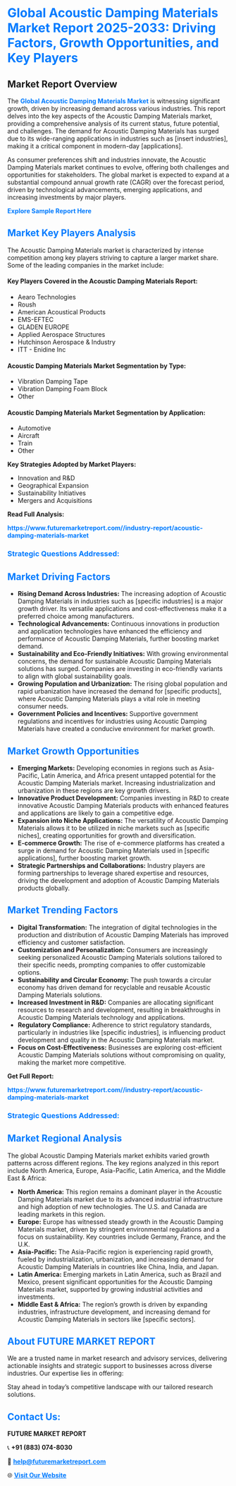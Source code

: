 <h1 style="color: #007BFF;">Global Acoustic Damping Materials Market Report 2025-2033: Driving Factors, Growth Opportunities, and Key Players</h1>

<section id="overview">
<h2>Market Report Overview</h2>
<p>The <a href="https://www.futuremarketreport.com//industry-report/acoustic-damping-materials-market" style="color: #007BFF; text-decoration: none;"><strong>Global Acoustic Damping Materials Market</strong></a> is witnessing significant growth, driven by increasing demand across various industries. This report delves into the key aspects of the Acoustic Damping Materials market, providing a comprehensive analysis of its current status, future potential, and challenges. The demand for Acoustic Damping Materials has surged due to its wide-ranging applications in industries such as [insert industries], making it a critical component in modern-day [applications].</p>
<p>As consumer preferences shift and industries innovate, the Acoustic Damping Materials market continues to evolve, offering both challenges and opportunities for stakeholders. The global market is expected to expand at a substantial compound annual growth rate (CAGR) over the forecast period, driven by technological advancements, emerging applications, and increasing investments by major players.</p>
</section>

<section id="overview">
<p><a href="https://www.futuremarketreport.com//request-sample/reportId=90655" style="color: #007BFF; text-decoration: none;"><strong>Explore Sample Report Here</strong></a></p>
</section>

<section id="key-players">
<h2 style="color: #007BFF;">Market Key Players Analysis</h2>
<p>The Acoustic Damping Materials market is characterized by intense competition among key players striving to capture a larger market share. Some of the leading companies in the market include:</p>
<h4>Key Players Covered in the Acoustic Damping Materials Report:</h4>
<ul><li>Aearo Technologies</li><li>Roush</li><li>American Acoustical Products</li><li>EMS-EFTEC</li><li>GLADEN EUROPE</li><li>Applied Aerospace Structures</li><li>Hutchinson Aerospace &amp; Industry</li><li>ITT - Enidine Inc</li></ul>
<h4>Acoustic Damping Materials Market Segmentation by Type:</h4>
<ul><li>Vibration Damping Tape</li><li>Vibration Damping Foam Block</li><li>Other</li></ul>

<h4>Acoustic Damping Materials Market Segmentation by Application:</h4>
<ul><li>Automotive</li><li>Aircraft</li><li>Train</li><li>Other</li></ul>
<p><strong>Key Strategies Adopted by Market Players:</strong></p>
<ul>
<li>Innovation and R&D</li>
<li>Geographical Expansion</li>
<li>Sustainability Initiatives</li>
<li>Mergers and Acquisitions</li>
</ul>
</section>

<section>
<p><strong>Read Full Analysis: </strong></p><a href="https://www.futuremarketreport.com//industry-report/acoustic-damping-materials-market" style="color: #007BFF; text-decoration: none;"><strong>https://www.futuremarketreport.com//industry-report/acoustic-damping-materials-market</strong></a>
<h3 style="color: #007BFF;">Strategic Questions Addressed:</h3>
</section>

<section id="driving-factors">
<h2 style="color: #007BFF;">Market Driving Factors</h2>
<ul>
<li><strong>Rising Demand Across Industries:</strong> The increasing adoption of Acoustic Damping Materials in industries such as [specific industries] is a major growth driver. Its versatile applications and cost-effectiveness make it a preferred choice among manufacturers.</li>
<li><strong>Technological Advancements:</strong> Continuous innovations in production and application technologies have enhanced the efficiency and performance of Acoustic Damping Materials, further boosting market demand.</li>
<li><strong>Sustainability and Eco-Friendly Initiatives:</strong> With growing environmental concerns, the demand for sustainable Acoustic Damping Materials solutions has surged. Companies are investing in eco-friendly variants to align with global sustainability goals.</li>
<li><strong>Growing Population and Urbanization:</strong> The rising global population and rapid urbanization have increased the demand for [specific products], where Acoustic Damping Materials plays a vital role in meeting consumer needs.</li>
<li><strong>Government Policies and Incentives:</strong> Supportive government regulations and incentives for industries using Acoustic Damping Materials have created a conducive environment for market growth.</li>
</ul>
</section>

<section id="growth-opportunities">
<h2 style="color: #007BFF;">Market Growth Opportunities</h2>
<ul>
<li><strong>Emerging Markets:</strong> Developing economies in regions such as Asia-Pacific, Latin America, and Africa present untapped potential for the Acoustic Damping Materials market. Increasing industrialization and urbanization in these regions are key growth drivers.</li>
<li><strong>Innovative Product Development:</strong> Companies investing in R&D to create innovative Acoustic Damping Materials products with enhanced features and applications are likely to gain a competitive edge.</li>
<li><strong>Expansion into Niche Applications:</strong> The versatility of Acoustic Damping Materials allows it to be utilized in niche markets such as [specific niches], creating opportunities for growth and diversification.</li>
<li><strong>E-commerce Growth:</strong> The rise of e-commerce platforms has created a surge in demand for Acoustic Damping Materials used in [specific applications], further boosting market growth.</li>
<li><strong>Strategic Partnerships and Collaborations:</strong> Industry players are forming partnerships to leverage shared expertise and resources, driving the development and adoption of Acoustic Damping Materials products globally.</li>
</ul>
</section>

<section id="trending-factors">
<h2 style="color: #007BFF;">Market Trending Factors</h2>
<ul>
<li><strong>Digital Transformation:</strong> The integration of digital technologies in the production and distribution of Acoustic Damping Materials has improved efficiency and customer satisfaction.</li>
<li><strong>Customization and Personalization:</strong> Consumers are increasingly seeking personalized Acoustic Damping Materials solutions tailored to their specific needs, prompting companies to offer customizable options.</li>
<li><strong>Sustainability and Circular Economy:</strong> The push towards a circular economy has driven demand for recyclable and reusable Acoustic Damping Materials solutions.</li>
<li><strong>Increased Investment in R&D:</strong> Companies are allocating significant resources to research and development, resulting in breakthroughs in Acoustic Damping Materials technology and applications.</li>
<li><strong>Regulatory Compliance:</strong> Adherence to strict regulatory standards, particularly in industries like [specific industries], is influencing product development and quality in the Acoustic Damping Materials market.</li>
<li><strong>Focus on Cost-Effectiveness:</strong> Businesses are exploring cost-efficient Acoustic Damping Materials solutions without compromising on quality, making the market more competitive.</li>
</ul>
</section>

<section>
<p><strong>Get Full Report: </strong></p><a href="https://www.futuremarketreport.com//industry-report/acoustic-damping-materials-market" style="color: #007BFF; text-decoration: none;"><strong>https://www.futuremarketreport.com//industry-report/acoustic-damping-materials-market</strong></a>
<h3 style="color: #007BFF;">Strategic Questions Addressed:</h3>
</section>


<section id="regional-analysis">
<h2 style="color: #007BFF;">Market Regional Analysis</h2>
<p>The global Acoustic Damping Materials market exhibits varied growth patterns across different regions. The key regions analyzed in this report include North America, Europe, Asia-Pacific, Latin America, and the Middle East & Africa:</p>
<ul>
<li><strong>North America:</strong> This region remains a dominant player in the Acoustic Damping Materials market due to its advanced industrial infrastructure and high adoption of new technologies. The U.S. and Canada are leading markets in this region.</li>
<li><strong>Europe:</strong> Europe has witnessed steady growth in the Acoustic Damping Materials market, driven by stringent environmental regulations and a focus on sustainability. Key countries include Germany, France, and the U.K.</li>
<li><strong>Asia-Pacific:</strong> The Asia-Pacific region is experiencing rapid growth, fueled by industrialization, urbanization, and increasing demand for Acoustic Damping Materials in countries like China, India, and Japan.</li>
<li><strong>Latin America:</strong> Emerging markets in Latin America, such as Brazil and Mexico, present significant opportunities for the Acoustic Damping Materials market, supported by growing industrial activities and investments.</li>
<li><strong>Middle East & Africa:</strong> The region’s growth is driven by expanding industries, infrastructure development, and increasing demand for Acoustic Damping Materials in sectors like [specific sectors].</li>
</ul>
</section>

<footer>
<h2 style="color: #007BFF;">About FUTURE MARKET REPORT</h2>
<p>We are a trusted name in market research and advisory services, delivering actionable insights and strategic support to businesses across diverse industries. Our expertise lies in offering:</p>

<p>Stay ahead in today’s competitive landscape with our tailored research solutions.</p>

<h2 style="color: #007BFF;">Contact Us:</h2>
<p><strong>FUTURE MARKET REPORT</strong></p>
<p>📞 <strong>+91 (883) 074-8030</strong></p>
<p>📧 <strong><a href="mailto:help@futuremarketreport.com" style="color: #007BFF;">help@futuremarketreport.com</a></strong></p>
<p>🌐 <strong><a href="https://www.futuremarketreport.com/" style="color: #007BFF;">Visit Our Website</a></strong></p>
</footer>